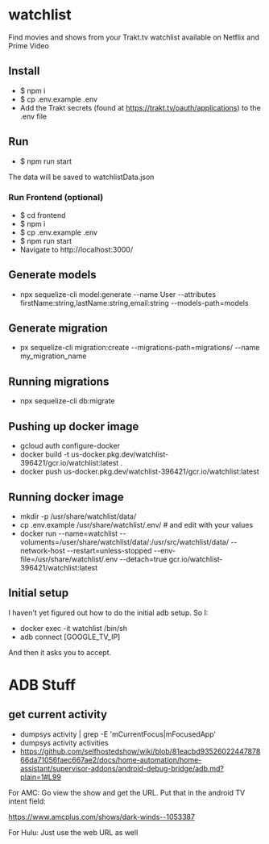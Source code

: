 # watchlist
Find movies and shows from your Trakt.tv watchlist available on Netflix and Prime Video

## Install
- $ npm i
- $ cp .env.example .env
- Add the Trakt secrets (found at https://trakt.tv/oauth/applications) to the .env file

## Run
- $ npm run start

The data will be saved to watchlistData.json

### Run Frontend (optional)
- $ cd frontend 
- $ npm i
- $ cp .env.example .env
- $ npm run start 
- Navigate to http://localhost:3000/ 

## Generate models
- npx sequelize-cli model:generate --name User --attributes firstName:string,lastName:string,email:string --models-path=models

## Generate migration
- px sequelize-cli migration:create --migrations-path=migrations/ --name my_migration_name

## Running migrations
- npx sequelize-cli db:migrate

## Pushing up docker image
- gcloud auth configure-docker
- docker build -t us-docker.pkg.dev/watchlist-396421/gcr.io/watchlist:latest .
- docker push us-docker.pkg.dev/watchlist-396421/gcr.io/watchlist:latest

## Running docker image
- mkdir -p /usr/share/watchlist/data/
- cp .env.example /usr/share/watchlist/.env/ # and edit with your values
- docker run --name=watchlist --voluments=/user/share/watchlist/data/:/usr/src/watchlist/data/ --network-host --restart=unless-stopped --env-file=/usr/share/watchlist/.env --detach=true gcr.io/watchlist-396421/watchlist:latest

## Initial setup
I haven't yet figured out how to do the initial adb setup. So I:

- docker exec -it watchlist /bin/sh
- adb connect [GOOGLE_TV_IP]

And then it asks you to accept.

# ADB Stuff
## get current activity
- dumpsys activity | grep -E 'mCurrentFocus|mFocusedApp'
- dumpsys activity activities
- https://github.com/selfhostedshow/wiki/blob/81eacbd9352602244787866da71056faec667ae2/docs/home-automation/home-assistant/supervisor-addons/android-debug-bridge/adb.md?plain=1#L99


For AMC: Go view the show and get the URL. Put that in the android TV intent field:

https://www.amcplus.com/shows/dark-winds--1053387

For Hulu: Just use the web URL as well
